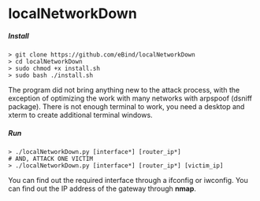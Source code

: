 # localNetworkDown
##### Install
```
> git clone https://github.com/eBind/localNetworkDown
> cd localNetworkDown
> sudo chmod +x install.sh
> sudo bash ./install.sh
```
The program did not bring anything new to the attack process, with the exception of optimizing the work with many networks with arpspoof (dsniff package). There is not enough terminal to work, you need a desktop and xterm to create additional terminal windows.

##### Run
```
> ./localNetworkDown.py [interface*] [router_ip*]
# AND, ATTACK ONE VICTIM
> ./localNetworkDown.py [interface*] [router_ip*] [victim_ip] 
```
You can find out the required interface through a ifconfig or iwconfig. You can find out the IP address of the gateway through **nmap**.
